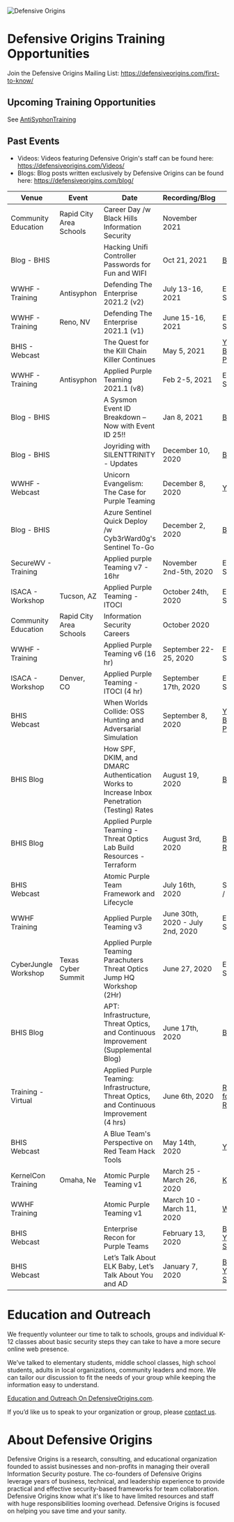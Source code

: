 
![Defensive Origins](https://defensiveorigins.com/wp-content/uploads/2020/05/defensive-origins-header-6-1536x760.png)
# Defensive Origins Training Opportunities 
Join the Defensive Origins Mailing List: https://defensiveorigins.com/first-to-know/

## Upcoming Training Opportunities

See [AntiSyphonTraining](https://www.antisyphontraining.com/)

## Past Events
* Videos: Videos featuring Defensive Origin's staff can be found here: https://defensiveorigins.com/Videos/
* Blogs: Blog posts written exclusively by Defensive Origins can be found here: https://defensiveorigins.com/blog/

| Venue                | Event                   | Date                                                                                        | Recording/Blog                   |                                                                                                                                                                                                                                                                                      |
|----------------------|-------------------------|---------------------------------------------------------------------------------------------|----------------------------------|--------------------------------------------------------------------------------------------------------------------------------------------------------------------------------------------------------------------------------------------------------------------------------------|
| Community Education  | Rapid City Area Schools | Career Day /w Black Hills Information Security                                              | November 2021                    |                                                                                                                                                                                                                                                                                      |
| Blog - BHIS          |                         | Hacking Unifi Controller Passwords for Fun and WIFI                                         | Oct 21, 2021                     | [Blog](https://www.blackhillsinfosec.com/hacking-unifi-controller-passwords-for-fun-and-wifi/)                                                                                                                                                                                       |
| WWHF - Training      | Antisyphon              | Defending The Enterprise 2021.2 (v2)                                                        | July 13-16, 2021                 | Emailed to Students                                                                                                                                                                                                                                                                            |
| WWHF - Training      | Reno, NV                | Defending The Enterprise 2021.1 (v1)                                                        | June 15-16, 2021                 | Emailed to Students                                                                                                                                                                                                                                                                            |
| BHIS - Webcast       |                         | The Quest for the Kill Chain Killer Continues                                               | May 5, 2021                      | [YouTube](https://www.youtube.com/watch?v=qbITDNZ6hi0) / [Blog](https://www.blackhillsinfosec.com/webcast-the-quest-for-the-kill-chain-killer-continues/) / [PodCast](https://content.blubrry.com/bhis/BHIS_QuestfortheKillChainKillerContinues.mp3)                                 |
| WWHF - Training      | Antisyphon              | Applied Purple Teaming 2021.1 (v8)                                                          | Feb 2-5, 2021                    | Emailed to Students                                                                                                                                                                                                                                                                            |
| Blog - BHIS          |                         | A Sysmon Event ID Breakdown – Now with Event ID 25!!                                        | Jan 8, 2021                      | [Blog](https://www.blackhillsinfosec.com/a-sysmon-event-id-breakdown/)                                                                                                                                                                                                               |
| Blog - BHIS          |                         | Joyriding with SILENTTRINITY - Updates                                                      | December 10, 2020                | [Blog](https://www.blackhillsinfosec.com/joyriding-with-silenttrinity-updates/)                                                                                                                                                                                                      |
| WWHF - Webcast       |                         | Unicorn Evangelism: The Case for Purple Teaming                                             | December 8, 2020                 | [YouTube](https://www.youtube.com/watch?v=VxUgr0MrBJA)                                                                                                                                                                                                                               |
| Blog - BHIS          |                         | Azure Sentinel Quick Deploy /w Cyb3rWard0g's Sentinel To-Go                                 | December 2, 2020                 | [Blog](https://www.blackhillsinfosec.com/azure-sentinel-quick-deploy-with-cyb3rward0gs-sentinel-to-go-lets-catch-cobalt-strike/)                                                                                                                                                     |
| SecureWV - Training  |                         | Applied purple Teaming v7 - 16hr                                                            | November 2nd-5th, 2020           | Emailed to Students                                                                                                                                                                                                                                                             |
| ISACA - Workshop     | Tucson, AZ              | Applied Purple Teaming - ITOCI                                                              | October 24th, 2020               | Emailed to Students                                                                                                                                                                                                                                                                                  |
| Community Education  | Rapid City Area Schools | Information Security Careers                                                                | October 2020                     |                                                                                                                                                                                                                                                                                      |
| WWHF - Training      |                         | Applied Purple Teaming v6 (16 hr)                                                           | September 22-25, 2020            | Emailed to Students                                                                                                                                                                                                                                                             |
| ISACA - Workshop     | Denver, CO              | Applied Purple Teaming - ITOCI (4 hr)                                                       | September 17th, 2020             | Emailed to Students                                                                                                                                                                                                                                                                            |
| BHIS Webcast         |                         | When Worlds Collide: OSS Hunting and Adversarial Simulation                                 | September 8, 2020                | [YouTube](https://www.youtube.com/watch?v=P2v-fq3JxDg) / [Blog](https://www.blackhillsinfosec.com/webcast-when-worlds-collide-oss-hunting-adversarial-simulation/) / [PodCast](https://media.blubrry.com/bhis/p/content.blubrry.com/bhis/Pretty_Little_Python_Secrets-Episode_1.mp3) |
| BHIS Blog            |                         | How SPF, DKIM, and DMARC Authentication Works to Increase Inbox Penetration (Testing) Rates | August 19, 2020                  | [Blog](https://www.blackhillsinfosec.com/how-spf-dkim-and-dmarc-authentication-works-to-increase-inbox-penetration-testing-rates/)                                                                                                                                                   |
| BHIS Blog            |                         | Applied Purple Teaming - Threat Optics Lab Build Resources - Terraform                      | August 3rd, 2020                 | [Blog][4] / [Git Repo](https://github.com/DefensiveOrigins/APT-Lab-Terraform)                                                                                                                                                                                                       |
| BHIS Webcast         |                         | Atomic Purple Team Framework and Lifecycle                                                  | July 16th, 2020                  | See email / [Git Repo][5]                                                                                                                                                                                                                                                     |
| WWHF Training        |                         | Applied Purple Teaming v3                                                                   | June 30th, 2020 - July 2nd, 2020 | Emailed to Students                                                                                                                                                                                                                                                                  |
| CyberJungle Workshop | Texas Cyber Summit      | Applied Purple Teaming <br>Parachuters Threat Optics Jump HQ Workshop (2Hr)<br>             | June 27, 2020                    | Emailed to Students                                                                                                                                                                                                                                                                    |
| BHIS Blog            |                         | APT: Infrastructure, Threat Optics, and Continuous Improvement (Supplemental Blog)          | June 17th, 2020                  | [BHIS Blog](https://www.blackhillsinfosec.com/how-to-deploy-windows-optics-commands-downloads-instructions-and-screenshots/)                                                                                                                                                         |
| Training - Virtual   |                         | Applied Purple Teaming: Infrastructure, Threat Optics, and Continuous Improvement (4 hrs)   | June 6th, 2020                   | [Register for Recording][7]                                                                                                                                                                                                                                                          |
| BHIS Webcast         |                         | A Blue Team's Perspective on Red Team Hack Tools                                            | May 14th, 2020                   | [YouTube](https://www.youtube.com/watch?v=0mIN2OU5hQE)                                                                                                                                                                                                                               |
| KernelCon Training   | Omaha, Ne               | Atomic Purple Teaming v1                                                                    | March 25 - March  26, 2020       | [KernelCon](https://kernelcon.org/)                                                                                                                                                                                                                                                  |
| WWHF Training        |                         | Atomic Purple Teaming v1                                                                    | March 10 - March 11, 2020        | [WWHF](https://wildwesthackinfest.com/)                                                                                                                                                                                                                                              |
| BHIS Webcast         |                         | Enterprise Recon for Purple Teams                                                           | February 13, 2020                | [BHIS Blog](https://www.blackhillsinfosec.com/webcast-enterprise-recon-for-purple-teams/)<br>[YouTube](https://www.youtube.com/watch?v=5c4KHB8dZMw)<br>[Slides](https://activecountermeasures.com/presentations)                                                                     |
| BHIS Webcast         |                         | Let’s Talk About ELK Baby, Let’s Talk About You and AD                                      | January 7, 2020                  | [BHIS Blog](https://www.blackhillsinfosec.com/webcast-lets-talk-about-elk-baby-lets-talk-about-you-and-ad/)<br>[YouTube](https://www.youtube.com/watch?v=c0qOmu3pChc)<br>[Slides](https://www.activecountermeasures.com/acm-bhis-presentations/)                                     |

# Education and Outreach 
We frequently volunteer our time to talk to schools, groups and individual K-12 classes about basic security steps they can take to have a more secure online web presence. 

We’ve talked to elementary students, middle school classes, high school students, adults in local organizations, community leaders and more. We can tailor our discussion to fit the needs of your group while keeping the information easy to understand. 

[Education and Outreach On DefensiveOrigins.com](https://defensiveorigins.com/resources/).

If you’d like us to speak to your organization or group, please [contact us](https://defensiveorigins.com/contact/).

# About Defensive Origins

Defensive Origins is a research, consulting, and educational organization founded to assist businesses and non-profits in managing their overall Information Security posture.  The co-founders of Defensive Origins leverage years of business, technical, and leadership experience to provide practical and effective security-based frameworks for team collaboration. Defensive Origins know what it's like to have limited resources and staff with huge responsibilities looming overhead.  Defensive Origins is focused on helping you save time and your sanity.

  [1]: https://redteamvillage.io/
  [2]: https://wildwesthackinfest.com/deadwood/training/
  [3]: https://wildwesthackinfest.com/wwhf-at-secure-wv/
  [4]: https://www.blackhillsinfosec.com/how-to-applied-purple-teaming-lab-build-on-azure-with-terraform/
  [5]: https://github.com/DefensiveOrigins/AtomicPurpleTeam
  [6]: https://junegle.io/
  [7]: https://attendee.gotowebinar.com/register/3725793414954629390

